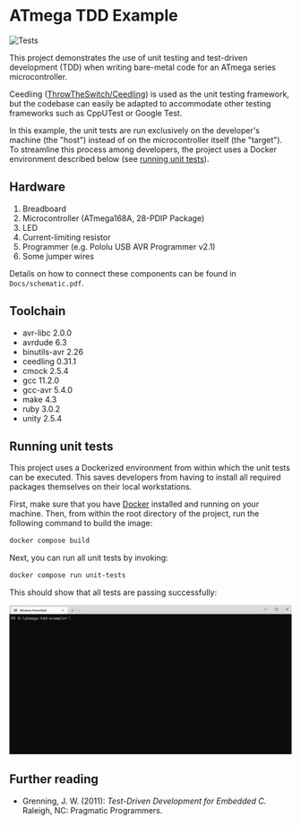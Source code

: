 # ATmega TDD Example

![Tests](https://github.com/prdktntwcklr/atmega-tdd-example/workflows/Tests/badge.svg)

This project demonstrates the use of unit testing and test-driven development
(TDD) when writing bare-metal code for an ATmega series microcontroller.

Ceedling ([ThrowTheSwitch/Ceedling](https://github.com/ThrowTheSwitch/Ceedling))
is used as the unit testing framework, but the codebase can easily be adapted
to accommodate other testing frameworks such as CppUTest or Google Test.

In this example, the unit tests are run exclusively on the developer's machine
(the "host") instead of on the microcontroller itself (the "target"). To
streamline this process among developers, the project uses a Docker environment
described below (see [running unit tests](#running-unit-tests)).

## Hardware

1. Breadboard
2. Microcontroller (ATmega168A, 28-PDIP Package)
3. LED
4. Current-limiting resistor
5. Programmer (e.g. Pololu USB AVR Programmer v2.1)
6. Some jumper wires

Details on how to connect these components can be found in
```Docs/schematic.pdf```.

## Toolchain

- avr-libc 2.0.0
- avrdude 6.3
- binutils-avr 2.26
- ceedling 0.31.1
- cmock 2.5.4
- gcc 11.2.0
- gcc-avr 5.4.0
- make 4.3
- ruby 3.0.2
- unity 2.5.4

## Running unit tests

This project uses a Dockerized environment from within which the unit tests can
be executed. This saves developers from having to install all required
packages themselves on their local workstations.

First, make sure that you have [Docker](https://www.docker.com/get-started/)
installed and running on your machine. Then, from within the root directory of
the project, run the following command to build the image:

```bash
docker compose build
```

Next, you can run all unit tests by invoking:

```bash
docker compose run unit-tests
```

This should show that all tests are passing successfully:

![All unit tests ran successfully.](Docs/Img/run-unit-tests.gif)

## Further reading

- Grenning, J. W. (2011): *Test-Driven Development for Embedded C.* Raleigh, NC:
Pragmatic Programmers.

